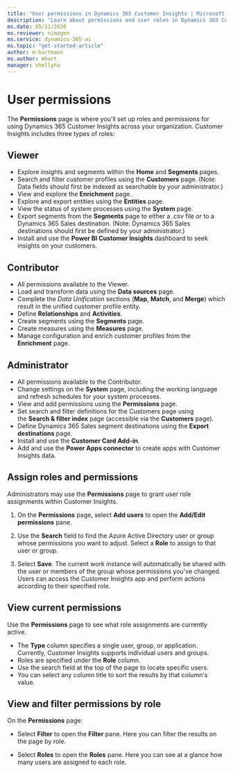 ```yaml
---
title: "User permissions in Dynamics 365 Customer Insights | Microsoft Docs"
description: "Learn about permissions and user roles in Dynamics 365 Customer Insights."
ms.date: 05/11/2020
ms.reviewer: nimagen
ms.service: dynamics-365-ai
ms.topic: "get-started-article"
author: m-hartmann
ms.author: mhart
manager: shellyha
---
```


# User permissions

The **Permissions** page is where you'll set up roles and permissions for using Dynamics 365 Customer Insights across your organization. Customer Insights includes three types of roles:

## Viewer

- Explore insights and segments within the **Home** and **Segments** pages.
- Search and filter customer profiles using the **Customers** page. (Note: Data fields should first be indexed as searchable by your administrator.)
- View and explore the **Enrichment** page.
- Explore and export entities using the **Entities** page.
- View the status of system processes  using the **System** page.
- Export segments from the **Segments** page to either a .csv file or to a Dynamics 365 Sales destination. (Note: Dynamics 365 Sales destinations should first be defined by your administrator.)
- Install and use the **Power BI Customer Insights** dashboard to seek insights on your customers.

## Contributor

- All permissions available to the Viewer.
- Load and transform data using the **Data sources** page.
- Complete the *Data Unification* sections (**Map**, **Match**, and **Merge**) which result in the unified customer profile entity.
- Define **Relationships** and **Activities**.
- Create segments using the **Segments** page.
- Create measures using the **Measures** page.
- Manage configuration and enrich customer profiles from the **Enrichment** page.

## Administrator

- All permissions available to the Contributor.
- Change settings on the **System** page, including the working language and refresh schedules for your system processes.
- View and add permissions using the **Permissions** page.
- Set search and filter definitions for the Customers page using the **Search & filter index** page (accessible via the **Customers** page).
- Define Dynamics 365 Sales segment destinations using the **Export destinations** page.
- Install and use the **Customer Card Add-in**.
- Add and use the **Power Apps connector** to create apps with Customer Insights data.

## Assign roles and permissions

Administrators may use the **Permissions** page to grant user role assignments within Customer Insights.

1. On the **Permissions** page, select **Add users** to open the **Add/Edit permissions** pane.

2. Use the **Search** field to find the Azure Active Directory user or group whose permissions you want to adjust. Select a **Role** to assign to that user or group.

3. Select **Save**. The current work instance will automatically be shared with the user or members of the group whose permissions you've changed. Users can access the Customer Insights app and perform actions according to their specified role.

## View current permissions

Use the **Permissions** page to see what role assignments are currently active.

- The **Type** column specifies a single user, group, or application. Currently, Customer Insights supports individual users and groups.
- Roles are specified under the **Role** column.
- Use the search field at the top of the page to locate specific users.
- You can select any column title to sort the results by that column's value.

## View and filter permissions by role

On the **Permissions** page:

- Select **Filter** to open the **Filter** pane. Here you can filter the results on the page by role.

- Select **Roles** to open the **Roles** pane. Here you can see at a glance how many users are assigned to each role.
